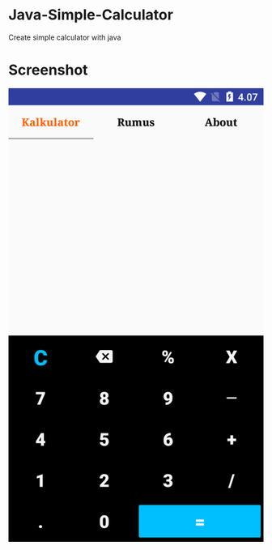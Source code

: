 # Java-Simple-Calculator
Create simple calculator with java

# Screenshot
![Alt Text](https://github.com/HolisMS/Java-Simple-Calculator/blob/master/Screenshot/screenshot1.png)
